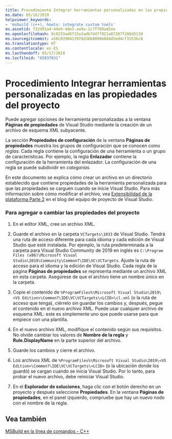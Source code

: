 ```yaml
---
title: Procedimiento Integrar herramientas personalizadas en las propiedades del proyecto
ms.date: 05/16/2019
helpviewer_keywords:
- 'msbuild (c++), howto: integrate custom tools'
ms.assetid: f32d91a4-44e9-4de3-aa9a-1c7f709ad2ee
ms.openlocfilehash: 0c0233ad6715a3adb7d47f021a87207f288d5139
ms.sourcegitcommit: a10c9390413978d36b8096b684d5ed4cf1553bc8
ms.translationtype: HT
ms.contentlocale: es-ES
ms.lasthandoff: 05/17/2019
ms.locfileid: "65837031"
---
```

# <a name="how-to-integrate-custom-tools-into-the-project-properties"></a>Procedimiento Integrar herramientas personalizadas en las propiedades del proyecto

Puede agregar opciones de herramienta personalizadas a la ventana **Páginas de propiedades** de Visual Studio mediante la creación de un archivo de esquema XML subyacente.

La sección **Propiedades de configuración** de la ventana **Páginas de propiedades** muestra los grupos de configuración que se conocen como *reglas*. Cada regla contiene la configuración de una herramienta o un grupo de características. Por ejemplo, la regla **Enlazador** contiene la configuración de la herramienta del enlazador. La configuración de una regla se puede subdividir en *categorías*.

En este documento se explica cómo crear un archivo en un directorio establecido que contiene propiedades de la herramienta personalizada para que las propiedades se carguen cuando se inicie Visual Studio. Para más información sobre cómo modificar el archivo, vea [Extensibilidad de la plataforma Parte 2](https://blogs.msdn.microsoft.com/vsproject/2009/06/18/platform-extensibility-part-2/) en el blog del equipo de proyecto de Visual Studio.

### <a name="to-add-or-change-project-properties"></a>Para agregar o cambiar las propiedades del proyecto

1. En el editor XML, cree un archivo XML.

1. Guarde el archivo en la carpeta `VCTargets\1033` de Visual Studio. Tendrá una ruta de acceso diferente para cada idioma y cada edición de Visual Studio que esté instalada. Por ejemplo, la ruta predeterminada a la carpeta para Visual Studio Community de 2019 en inglés es `C:\Program Files (x86)\Microsoft Visual Studio\2019\Community\Common7\IDE\VC\VCTargets`. Ajuste la ruta de acceso para el idioma y la edición de Visual Studio. Cada regla de la página **Páginas de propiedades** se representa mediante un archivo XML en esta carpeta. Asegúrese de que el archivo tiene un nombre único en la carpeta.

1. Copie el contenido de `%ProgramFiles%\Microsoft Visual Studio\2019\<VS Edition>\Common7\IDE\VC\VCTargets\<LCID>\cl.xml` (o la ruta de acceso que tenga), ciérrelo sin guardar los cambios y, después, pegue el contenido en el nuevo archivo XML. Puede usar cualquier archivo de esquema XML: este es simplemente uno que puede usarse para que empiece con una plantilla.

1. En el nuevo archivo XML, modifique el contenido según sus requisitos. No olvide cambiar los valores de **Nombre de la regla** y **Rule.DisplayName** en la parte superior del archivo.

1. Guarde los cambios y cierre el archivo.

1. Los archivos XML de `%ProgramFiles%\Microsoft Visual Studio\2019\<VS Edition>\Common7\IDE\VC\VCTargets\<LCID>` (o la ubicación donde los guardó) se cargan cuando se inicia Visual Studio. Por lo tanto, para probar el nuevo archivo, debe reiniciar Visual Studio.

1. En el **Explorador de soluciones**, haga clic con el botón derecho en un proyecto y después seleccione **Propiedades**. En la ventana **Páginas de propiedades**, en el panel izquierdo, compruebe que hay un nuevo nodo con el nombre de la regla.

## <a name="see-also"></a>Vea también

[MSBuild en la línea de comandos - C++](msbuild-visual-cpp.md)
